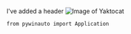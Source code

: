 # 
I've added a header
![Image of Yaktocat](https://octodex.github.com/images/yaktocat.png)
```
from pywinauto import Application
```
